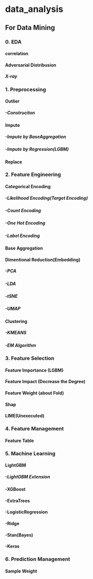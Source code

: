 # data_analysis

## For Data Mining

### 0. EDA

#### correlation

#### Adversarial Distribusion

##### X-ray

### 1. Preprocessing

#### Outlier

##### -Construciton

#### Impute

##### -Impute by BaseAggregation

##### -Impute by Regression(LGBM)

#### Replace

### 2. Feature Engineering

#### Categorical Encoding

##### -Likelihood Encoding(Target Encoding)

##### -Count Encoding

##### -One Hot Encoding

##### -Label Encoding

#### Base Aggregation

#### Dimentional Reduction(Embedding)

##### -PCA

##### -LDA

##### -tSNE

##### -UMAP

#### Clustering

##### -KMEANS

##### -EM Algorithm


### 3. Feature Selection

#### Feature Importance (LGBM)

#### Feature Impact (Decrease the Degree)

#### Feature Weight (about Fold)

#### Shap

#### LIME(Unexecuted)


### 4. Feature Management

#### Feature Table


### 5. Machine Learning

#### LightGBM

##### -LightGBM Extension

#### -XGBoost

#### -ExtraTrees

#### -LogisticRegression

#### -Ridge

#### -Stan(Bayes)

#### -Keras


### 6. Prediction Management

#### Sample Weight
